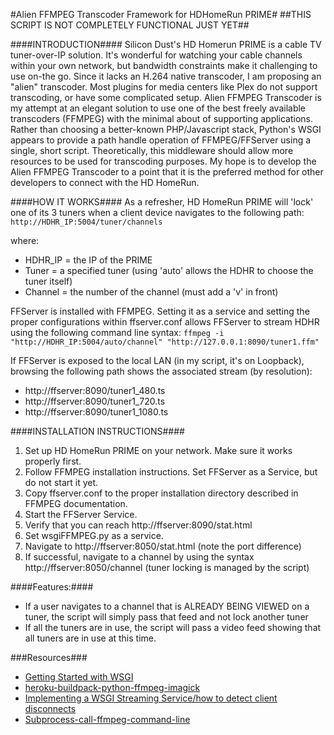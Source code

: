 #Alien FFMPEG Transcoder Framework for HDHomeRun PRIME#
##THIS SCRIPT IS NOT COMPLETELY FUNCTIONAL JUST YET##

####INTRODUCTION####
Silicon Dust's HD Homerun PRIME is a cable TV tuner-over-IP solution. It's wonderful for watching your cable channels within your own network, but bandwidth constraints make it challenging to use on-the go. Since it lacks an H.264 native transcoder, I am proposing an "alien" transcoder.
Most plugins for media centers like Plex do not support transcoding, or have some complicated setup. Alien FFMPEG Transcoder is my attempt at an elegant solution to use one of the best freely available transcoders (FFMPEG) with the minimal about of supporting applications.
Rather than choosing a better-known PHP/Javascript stack, Python's WSGI appears to provide a path handle operation of FFMPEG/FFServer using a single, short script. Theoretically, this middleware should allow more resources to be used for transcoding purposes.
My hope is to develop the Alien FFMPEG Transcoder to a point that it is the preferred method for other developers to connect with the HD HomeRun.

####HOW IT WORKS####
As a refresher, HD HomeRun PRIME will 'lock' one of its 3 tuners when a client device navigates to the following path: `http://HDHR_IP:5004/tuner/channels`

where:
- HDHR_IP = the IP of the PRIME
- Tuner = a specified tuner (using 'auto' allows the HDHR to choose the tuner itself)
- Channel = the number of the channel (must add a 'v' in front)

FFServer is installed with FFMPEG. Setting it as a service and setting the proper configurations within ffserver.conf allows FFServer to stream HDHR using the following command line syntax:
`ffmpeg -i "http://HDHR_IP:5004/auto/channel" "http://127.0.0.1:8090/tuner1.ffm"`

If FFServer is exposed to the local LAN (in my script, it's on Loopback), browsing the following path shows the associated stream (by resolution):
+ http://ffserver:8090/tuner1_480.ts
+ http://ffserver:8090/tuner1_720.ts
+ http://ffserver:8090/tuner1_1080.ts

####INSTALLATION INSTRUCTIONS####
1. Set up HD HomeRun PRIME on your network. Make sure it works properly first.
2. Follow FFMPEG installation instructions. Set FFServer as a Service, but do not start it yet.
3. Copy ffserver.conf to the proper installation directory described in FFMPEG documentation.
4. Start the FFServer Service.
5. Verify that you can reach http://ffserver:8090/stat.html
6. Set wsgiFFMPEG.py as a service.
7. Navigate to http://ffserver:8050/stat.html (note the port difference)
8. If successful, navigate to a channel by using the syntax http://ffserver:8050/channel (tuner locking is managed by the script)

####Features:####
+ If a user navigates to a channel that is ALREADY BEING VIEWED on a tuner, the script will simply pass that feed and not lock another tuner
+ If all the tuners are in use, the script will pass a video feed showing that all tuners are in use at this time.


###Resources###
- [Getting Started with WSGI](http://lucumr.pocoo.org/2007/5/21/getting-started-with-wsgi/)
- [heroku-buildpack-python-ffmpeg-imagick](https://github.com/theantonius/heroku-buildpack-python-ffmpeg-imagick/blob/master/test/django-1.4-skeleton/haystack/wsgi.py)
- [Implementing a WSGI Streaming Service/how to detect client disconnects](http://stackoverflow.com/questions/8371807/implementing-a-wsgi-streaming-service-how-to-detect-client-disconnects)
- [Subprocess-call-ffmpeg-command-line](http://stackoverflow.com/questions/25955322/subprocess-call-ffmpeg-command-line)
